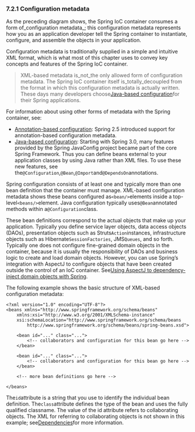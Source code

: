### 7.2.1 Configuration metadata

As the preceding diagram shows, the Spring IoC container consumes a form of_configuration metadata_; this configuration metadata represents how you as an application developer tell the Spring container to instantiate, configure, and assemble the objects in your application.

Configuration metadata is traditionally supplied in a simple and intuitive XML format, which is what most of this chapter uses to convey key concepts and features of the Spring IoC container.

> XML-based metadata is_not_the only allowed form of configuration metadata. The Spring IoC container itself is_totally_decoupled from the format in which this configuration metadata is actually written. These days many developers choose[Java-based configuration](https://docs.spring.io/spring/docs/current/spring-framework-reference/htmlsingle/#beans-java)for their Spring applications. 

For information about using other forms of metadata with the Spring container, see:

* [Annotation-based configuration](https://docs.spring.io/spring/docs/current/spring-framework-reference/htmlsingle/#beans-annotation-config): Spring 2.5 introduced support for annotation-based configuration metadata.
* [Java-based configuration](https://docs.spring.io/spring/docs/current/spring-framework-reference/htmlsingle/#beans-java): Starting with Spring 3.0, many features provided by the Spring JavaConfig project became part of the core Spring Framework. Thus you can define beans external to your application classes by using Java rather than XML files. To use these new features, see the`@Configuration`,`@Bean`,`@Import`and`@DependsOn`annotations.

Spring configuration consists of at least one and typically more than one bean definition that the container must manage. XML-based configuration metadata shows these beans configured as`<bean/>`elements inside a top-level`<beans/>`element. Java configuration typically uses`@Bean`annotated methods within a`@Configuration`class.

These bean definitions correspond to the actual objects that make up your application. Typically you define service layer objects, data access objects \(DAOs\), presentation objects such as Struts`Action`instances, infrastructure objects such as Hibernate`SessionFactories`, JMS`Queues`, and so forth. Typically one does not configure fine-grained domain objects in the container, because it is usually the responsibility of DAOs and business logic to create and load domain objects. However, you can use Spring’s integration with AspectJ to configure objects that have been created outside the control of an IoC container. See[Using AspectJ to dependency-inject domain objects with Spring](https://docs.spring.io/spring/docs/current/spring-framework-reference/htmlsingle/#aop-atconfigurable).

The following example shows the basic structure of XML-based configuration metadata:

```
<?xml version="1.0" encoding="UTF-8"?>
<beans xmlns="http://www.springframework.org/schema/beans"
    xmlns:xsi="http://www.w3.org/2001/XMLSchema-instance"
    xsi:schemaLocation="http://www.springframework.org/schema/beans
        http://www.springframework.org/schema/beans/spring-beans.xsd">

    <bean id="..." class="...">
        <!-- collaborators and configuration for this bean go here -->
    </bean>

    <bean id="..." class="...">
        <!-- collaborators and configuration for this bean go here -->
    </bean>

    <!-- more bean definitions go here -->

</beans>
```

The`id`attribute is a string that you use to identify the individual bean definition. The`class`attribute defines the type of the bean and uses the fully qualified classname. The value of the id attribute refers to collaborating objects. The XML for referring to collaborating objects is not shown in this example; see[Dependencies](https://docs.spring.io/spring/docs/current/spring-framework-reference/htmlsingle/#beans-dependencies)for more information.

